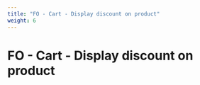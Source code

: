 ```yaml
---
title: "FO - Cart - Display discount on product"
weight: 6
---
```


# FO - Cart - Display discount on product
